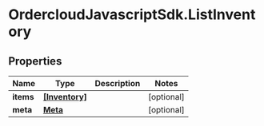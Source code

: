 # OrdercloudJavascriptSdk.ListInventory

## Properties
Name | Type | Description | Notes
------------ | ------------- | ------------- | -------------
**items** | [**[Inventory]**](Inventory.md) |  | [optional] 
**meta** | [**Meta**](Meta.md) |  | [optional] 


